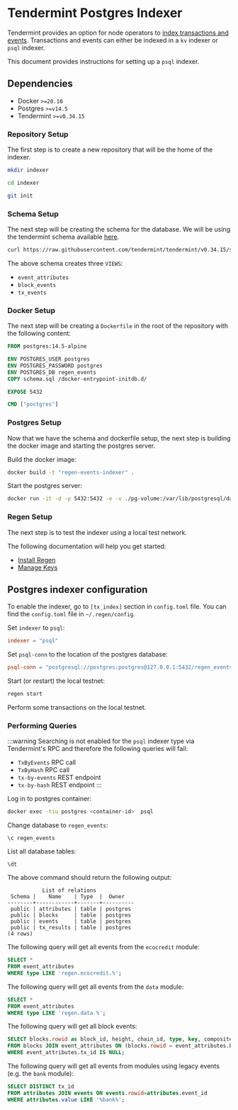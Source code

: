# Tendermint Postgres Indexer

Tendermint provides an option for node operators to [index transactions and events](https://docs.tendermint.com/v0.34/app-dev/indexing-transactions.html). Transactions and events can either be indexed in a `kv` indexer or `psql` indexer.

This document provides instructions for setting up a `psql` indexer.

## Dependencies

- Docker `>=20.10`
- Postgres `>=v14.5`
- Tendermint `>=v0.34.15`

### Repository Setup

The first step is to create a new repository that will be the home of the indexer.

```sh
mkdir indexer
```

```sh
cd indexer
```

```sh
git init
```

### Schema Setup

The next step will be creating the schema for the database. We will be using the tendermint schema available [here](https://github.com/tendermint/tendermint/blob/v0.34.15/state/indexer/sink/psql/schema.sql).

```sh
curl https://raw.githubusercontent.com/tendermint/tendermint/v0.34.15/state/indexer/sink/psql/schema.sql > schema.sql
```

The above schema creates three `VIEWS`:

- `event_attributes`
- `block_events`
- `tx_events`

### Docker Setup

The next step will be creating a `Dockerfile` in the root of the repository with the following content:

```dockerfile
FROM postgres:14.5-alpine

ENV POSTGRES_USER postgres
ENV POSTGRES_PASSWORD postgres
ENV POSTGRES_DB regen_events
COPY schema.sql /docker-entrypoint-initdb.d/

EXPOSE 5432

CMD ["postgres"]
```

### Postgres Setup

Now that we have the schema and dockerfile setup, the next step is building the docker image and starting the postgres server.

Build the docker image:

```sh
docker build -t "regen-events-indexer" .
```

Start the postgres server:

```sh
docker run -it -d -p 5432:5432 -e -v ./pg-volume:/var/lib/postgresql/data regen-events-indexer:latest
```

### Regen Setup

The next step is to test the indexer using a local test network.

The following documentation will help you get started:

- [Install Regen](https://docs.regen.network/ledger/get-started/#building-from-source)
- [Manage Keys](https://docs.regen.network/ledger/get-started/local-testnet.html#manage-keys)

## Postgres indexer configuration

To enable the indexer, go to `[tx_index]` section in `config.toml` file. You can find the `config.toml` file in `~/.regen/config`.

Set `indexer` to `psql`:

```toml
indexer = "psql"
```

Set `psql-conn` to the location of the postgres database:

```toml
psql-conn = "postgresql://postgres:postgres@127.0.0.1:5432/regen_events?sslmode=disable"
```

Start (or restart) the local testnet:

```sh
regen start
```

Perform some transactions on the local testnet.

### Performing Queries

:::warning
Searching is not enabled for the `psql` indexer type via Tendermint's RPC and therefore the following queries will fail:

- `TxByEvents` RPC call
- `TxByHash` RPC call
- `tx-by-events` REST endpoint
- `tx-by-hash` REST endpoint
:::

Log in to postgres container:

```sh
docker exec -tiu postgres <container-id>  psql
```

Change database to `regen_events`:

```
\c regen_events
```

List all database tables:

```
\dt
```

The above command should return the following output:

```
           List of relations
 Schema |    Name    | Type  |  Owner   
--------+------------+-------+----------
 public | attributes | table | postgres
 public | blocks     | table | postgres
 public | events     | table | postgres
 public | tx_results | table | postgres
(4 rows)
```

The following query will get all events from the `ecocredit` module:

```sql
SELECT *
FROM event_attributes
WHERE type LIKE 'regen.ecocredit.%';
```
    
The following query will get all events from the `data` module:

```sql
SELECT *
FROM event_attributes
WHERE type LIKE 'regen.data.%';
```

The following query will get all block events:

```sql
SELECT blocks.rowid as block_id, height, chain_id, type, key, composite_key, value
FROM blocks JOIN event_attributes ON (blocks.rowid = event_attributes.block_id)
WHERE event_attributes.tx_id IS NULL; 
```

The following query will get all events from modules using legacy events (e.g. the `bank` module):
    
```sql
SELECT DISTINCT tx_id
FROM attributes JOIN events ON events.rowid=attributes.event_id
WHERE attributes.value LIKE '%bank%';
```
